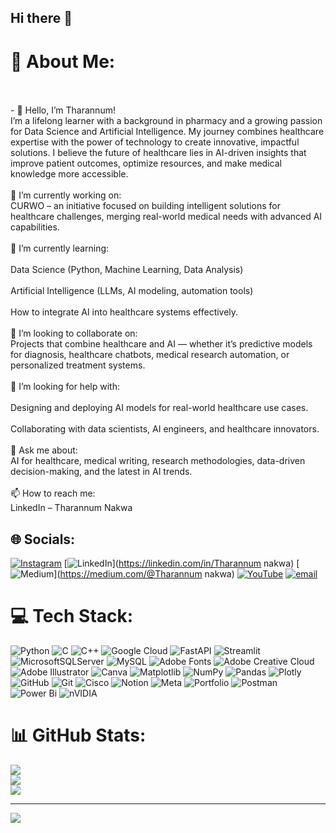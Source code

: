 ## Hi there 👋
 # 💫 About Me:
<br><br>-  👋 Hello, I’m Tharannum!<br>I’m a lifelong learner with a background in pharmacy and a growing passion for Data Science and Artificial Intelligence. My journey combines healthcare expertise with the power of technology to create innovative, impactful solutions. I believe the future of healthcare lies in AI-driven insights that improve patient outcomes, optimize resources, and make medical knowledge more accessible.<br><br>🔭 I’m currently working on:<br>CURWO – an initiative focused on building intelligent solutions for healthcare challenges, merging real-world medical needs with advanced AI capabilities.<br><br>🌱 I’m currently learning:<br><br>Data Science (Python, Machine Learning, Data Analysis)<br><br>Artificial Intelligence (LLMs, AI modeling, automation tools)<br><br>How to integrate AI into healthcare systems effectively.<br><br>👯 I’m looking to collaborate on:<br>Projects that combine healthcare and AI — whether it’s predictive models for diagnosis, healthcare chatbots, medical research automation, or personalized treatment systems.<br><br>🤔 I’m looking for help with:<br><br>Designing and deploying AI models for real-world healthcare use cases.<br><br>Collaborating with data scientists, AI engineers, and healthcare innovators.<br><br>💬 Ask me about:<br>AI for healthcare, medical writing, research methodologies, data-driven decision-making, and the latest in AI trends.<br><br>📫 How to reach me:<br>LinkedIn – Tharannum Nakwa


## 🌐 Socials:
[![Instagram](https://img.shields.io/badge/Instagram-%23E4405F.svg?logo=Instagram&logoColor=white)](https://instagram.com/becoming_her_journey) [![LinkedIn](https://img.shields.io/badge/LinkedIn-%230077B5.svg?logo=linkedin&logoColor=white)](https://linkedin.com/in/Tharannum nakwa) [![Medium](https://img.shields.io/badge/Medium-12100E?logo=medium&logoColor=white)](https://medium.com/@Tharannum nakwa) [![YouTube](https://img.shields.io/badge/YouTube-%23FF0000.svg?logo=YouTube&logoColor=white)](https://youtube.com/@becoming_her_journey) [![email](https://img.shields.io/badge/Email-D14836?logo=gmail&logoColor=white)](mailto:tharannum@curwo.in) 

# 💻 Tech Stack:
![Python](https://img.shields.io/badge/python-3670A0?style=for-the-badge&logo=python&logoColor=ffdd54) ![C](https://img.shields.io/badge/c-%2300599C.svg?style=for-the-badge&logo=c&logoColor=white) ![C++](https://img.shields.io/badge/c++-%2300599C.svg?style=for-the-badge&logo=c%2B%2B&logoColor=white) ![Google Cloud](https://img.shields.io/badge/GoogleCloud-%234285F4.svg?style=for-the-badge&logo=google-cloud&logoColor=white) ![FastAPI](https://img.shields.io/badge/FastAPI-005571?style=for-the-badge&logo=fastapi) ![Streamlit](https://img.shields.io/badge/Streamlit-%23FE4B4B.svg?style=for-the-badge&logo=streamlit&logoColor=white) ![MicrosoftSQLServer](https://img.shields.io/badge/Microsoft%20SQL%20Server-CC2927?style=for-the-badge&logo=microsoft%20sql%20server&logoColor=white) ![MySQL](https://img.shields.io/badge/mysql-4479A1.svg?style=for-the-badge&logo=mysql&logoColor=white) ![Adobe Fonts](https://img.shields.io/badge/Adobe%20Fonts-000B1D.svg?style=for-the-badge&logo=Adobe%20Fonts&logoColor=white) ![Adobe Creative Cloud](https://img.shields.io/badge/Adobe%20Creative%20Cloud-DA1F26.svg?style=for-the-badge&logo=Adobe%20Creative%20Cloud&logoColor=white) ![Adobe Illustrator](https://img.shields.io/badge/adobe%20illustrator-%23FF9A00.svg?style=for-the-badge&logo=adobe%20illustrator&logoColor=white) ![Canva](https://img.shields.io/badge/Canva-%2300C4CC.svg?style=for-the-badge&logo=Canva&logoColor=white) ![Matplotlib](https://img.shields.io/badge/Matplotlib-%23ffffff.svg?style=for-the-badge&logo=Matplotlib&logoColor=black) ![NumPy](https://img.shields.io/badge/numpy-%23013243.svg?style=for-the-badge&logo=numpy&logoColor=white) ![Pandas](https://img.shields.io/badge/pandas-%23150458.svg?style=for-the-badge&logo=pandas&logoColor=white) ![Plotly](https://img.shields.io/badge/Plotly-%233F4F75.svg?style=for-the-badge&logo=plotly&logoColor=white) ![GitHub](https://img.shields.io/badge/github-%23121011.svg?style=for-the-badge&logo=github&logoColor=white) ![Git](https://img.shields.io/badge/git-%23F05033.svg?style=for-the-badge&logo=git&logoColor=white) ![Cisco](https://img.shields.io/badge/cisco-%23049fd9.svg?style=for-the-badge&logo=cisco&logoColor=black) ![Notion](https://img.shields.io/badge/Notion-%23000000.svg?style=for-the-badge&logo=notion&logoColor=white) ![Meta](https://img.shields.io/badge/Meta-%230467DF.svg?style=for-the-badge&logo=Meta&logoColor=white) ![Portfolio](https://img.shields.io/badge/Portfolio-%23000000.svg?style=for-the-badge&logo=firefox&logoColor=#FF7139) ![Postman](https://img.shields.io/badge/Postman-FF6C37?style=for-the-badge&logo=postman&logoColor=white) ![Power Bi](https://img.shields.io/badge/power_bi-F2C811?style=for-the-badge&logo=powerbi&logoColor=black) ![nVIDIA](https://img.shields.io/badge/nVIDIA-%2376B900.svg?style=for-the-badge&logo=nVIDIA&logoColor=white)
# 📊 GitHub Stats:
![](https://github-readme-stats.vercel.app/api?username=tharannum&theme=jolly&hide_border=false&include_all_commits=false&count_private=false)<br/>
![](https://nirzak-streak-stats.vercel.app/?user=tharannum&theme=jolly&hide_border=false)<br/>
![](https://github-readme-stats.vercel.app/api/top-langs/?username=tharannum&theme=jolly&hide_border=false&include_all_commits=false&count_private=false&layout=compact)

---
[![](https://visitcount.itsvg.in/api?id=tharannum&icon=0&color=0)](https://visitcount.itsvg.in)

<!-- Proudly created with GPRM ( https://gprm.itsvg.in ) -->
